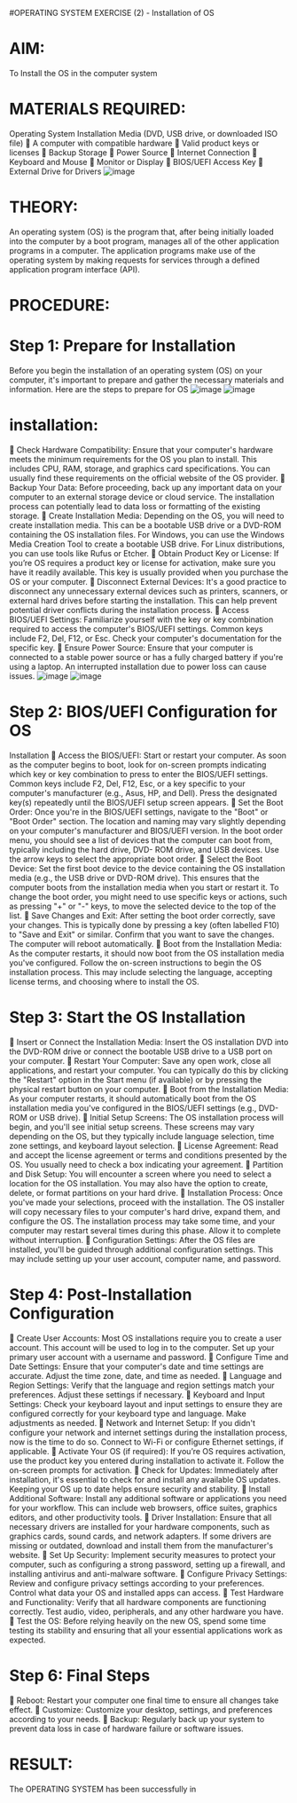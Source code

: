 #OPERATING SYSTEM
EXERCISE (2) - Installation of OS
# AIM:
To Install the OS in the computer
system
# MATERIALS REQUIRED:
Operating System Installation Media (DVD, USB
drive, or downloaded ISO file)
 A computer with compatible hardware
 Valid product keys or licenses
 Backup Storage
 Power Source
 Internet Connection
 Keyboard and Mouse
 Monitor or Display
 BIOS/UEFI Access Key
 External Drive for Drivers
![image](https://github.com/berjinshabeckh/OS-EX.2-INSTALLATION-OF-OS---CASE-STUDY/assets/119393946/249cdb3f-cdc8-402f-9c2c-69d8e8557a54)

# THEORY:
An operating system (OS) is the program that, after being initially
loaded into the computer by a boot program, manages all of the
other application programs in a computer. The application programs
make use of the operating system by making requests for services
through a defined application program interface (API).
# PROCEDURE:
# Step 1: Prepare for Installation
Before you begin the installation of an operating system (OS) on your
computer, it's important to prepare and gather the necessary
materials and information. Here are the steps to prepare for OS
![image](https://github.com/berjinshabeckh/OS-EX.2-INSTALLATION-OF-OS---CASE-STUDY/assets/119393946/859fa398-4785-466c-be69-78acd9319411)
![image](https://github.com/berjinshabeckh/OS-EX.2-INSTALLATION-OF-OS---CASE-STUDY/assets/119393946/6bf52c1a-70d7-468a-b3b6-6b0561575d46)


# installation:
 Check Hardware Compatibility:
Ensure that your computer's
hardware meets the minimum
requirements for the OS you plan to
install. This includes CPU, RAM,
storage, and graphics card
specifications. You can usually find
these requirements on the official
website of the OS provider.
 Backup Your Data:
Before proceeding, back up any important data on your computer to
an external storage device or cloud service. The installation process
can potentially lead to data loss or formatting of the existing storage.
 Create Installation Media:
Depending on the OS, you
will need to create
installation media. This can
be a bootable USB drive or a
DVD-ROM containing the OS
installation files. For
Windows, you can use the
Windows Media Creation
Tool to create a bootable USB drive. For Linux distributions, you can
use tools like Rufus or Etcher.
 Obtain Product Key or License:
If you’re OS requires a product key or license
for activation, make sure you have it readily
available. This key is usually provided when
you purchase the OS or your computer.
 Disconnect External Devices:
It's a good practice to disconnect any
unnecessary external devices such as
printers, scanners, or external hard drives before starting the
installation. This can help prevent potential driver conflicts during
the installation process.
 Access BIOS/UEFI Settings:
Familiarize yourself with the key or
key combination required to access
the computer's BIOS/UEFI settings.
Common keys include F2, Del, F12,
or Esc. Check your computer's
documentation for the specific key.
 Ensure Power Source:
Ensure that your computer is connected to a stable power source or
has a fully charged
battery if you're using a
laptop. An interrupted
installation due to power
loss can cause issues.
![image](https://github.com/berjinshabeckh/OS-EX.2-INSTALLATION-OF-OS---CASE-STUDY/assets/119393946/102bc011-c8b0-4bbb-a022-4d813780c23e)
![image](https://github.com/berjinshabeckh/OS-EX.2-INSTALLATION-OF-OS---CASE-STUDY/assets/119393946/a2bf78fb-df75-48ac-ad61-29a2f76a66fb)

# Step 2: BIOS/UEFI Configuration for OS
Installation
 Access the BIOS/UEFI:
Start or restart your computer.
As soon as the computer begins to boot, look for on-screen prompts
indicating which key or
key combination to press
to enter the BIOS/UEFI
settings. Common keys
include F2, Del, F12, Esc,
or a key specific to your
computer's manufacturer
(e.g., Asus, HP, and Dell).
Press the designated key(s) repeatedly until the BIOS/UEFI setup
screen appears.
 Set the Boot Order:
Once you're in the BIOS/UEFI settings,
navigate to the "Boot" or "Boot Order"
section. The location and naming may
vary slightly depending on your
computer's manufacturer and
BIOS/UEFI version.
In the boot order menu, you should see a list of devices that the
computer can boot from, typically including the hard drive, DVD-
ROM drive, and USB devices. Use the arrow keys to select the
appropriate boot order.
 Select the Boot Device:
Set the first boot device to the device containing the OS installation
media (e.g., the USB drive or DVD-ROM drive). This ensures that the
computer boots from the installation media when you start or restart
it.
To change the boot order, you might need to use specific keys or
actions, such as pressing "+" or "-" keys, to move the selected device
to the top of the list.
 Save Changes and Exit:
After setting the boot order correctly, save your changes. This is
typically done by pressing a key (often labelled F10) to "Save and
Exit" or similar. Confirm that you want to save the changes. The
computer will reboot automatically.
 Boot from the Installation Media:
As the computer restarts, it
should now boot from the OS
installation media you've
configured.
Follow the on-screen
instructions to begin the OS
installation process. This may
include selecting the
language, accepting license
terms, and choosing where
to install the OS.
# Step 3: Start the OS Installation
 Insert or Connect the Installation Media:
Insert the OS installation DVD into the DVD-ROM drive or connect
the bootable USB drive to a USB port on your computer.
 Restart Your Computer:
Save any open work, close all applications, and restart your
computer. You can typically do this by clicking the "Restart" option in
the Start menu (if available) or by pressing the physical restart
button on your computer.
 Boot from the Installation Media:
As your computer restarts, it should automatically boot from the OS
installation media you've configured in the BIOS/UEFI settings (e.g.,
DVD-ROM or USB drive).
 Initial Setup Screens:
The OS installation process will begin, and you'll see initial setup
screens. These screens may vary depending on the OS, but they
typically include language selection, time zone settings, and
keyboard layout selection.
 License Agreement:
Read and accept the license agreement or terms and conditions
presented by the OS. You usually need to check a box indicating your
agreement.
 Partition and Disk Setup:
You will encounter a screen where you need to select a location for
the OS installation. You may also have the option to create, delete,
or format partitions on your hard drive.
 Installation Process:
Once you've made your selections, proceed with the installation. The
OS installer will copy necessary files to your computer's hard drive,
expand them, and configure the OS.
The installation process may take some time, and your computer
may restart several times during this phase. Allow it to complete
without interruption.
 Configuration Settings:
After the OS files are installed, you'll be guided through additional
configuration settings. This may include setting up your user account,
computer name, and password.
# Step 4: Post-Installation Configuration
 Create User Accounts:
Most OS installations require you to create a user account. This
account will be used to log in to the computer. Set up your primary
user account with a username and password.
 Configure Time and Date Settings:
Ensure that your computer's date and time settings are accurate.
Adjust the time zone, date, and time as needed.
 Language and Region Settings:
Verify that the language and region settings match your preferences.
Adjust these settings if necessary.
 Keyboard and Input Settings:
Check your keyboard layout and input settings to ensure they are
configured correctly for your keyboard type and language. Make
adjustments as needed.
 Network and Internet Setup:
If you didn't configure your network and internet settings during the
installation process, now is the time to do so. Connect to Wi-Fi or
configure Ethernet settings, if applicable.
 Activate Your OS (if required):
If you’re OS requires activation, use the product key you entered
during installation to activate it. Follow the on-screen prompts for
activation.
 Check for Updates:
Immediately after installation, it's essential to check for and install
any available OS updates. Keeping your OS up to date helps ensure
security and stability.
 Install Additional Software:
Install any additional software or applications you need for your
workflow. This can include web browsers, office suites, graphics
editors, and other productivity tools.
 Driver Installation:
Ensure that all necessary drivers are installed for your hardware
components, such as graphics cards, sound cards, and network
adapters. If some drivers are missing or outdated, download and
install them from the manufacturer's website.
 Set Up Security:
Implement security measures to protect your computer, such as
configuring a strong password, setting up a firewall, and installing
antivirus and anti-malware software.
 Configure Privacy Settings:
Review and configure privacy settings according to your preferences.
Control what data your OS and installed apps can access.
 Test Hardware and Functionality:
Verify that all hardware components are functioning correctly. Test
audio, video, peripherals, and any other hardware you have.
 Test the OS:
Before relying heavily on the new OS, spend some time testing its
stability and ensuring that all your essential applications work as
expected.
# Step 6: Final Steps
 Reboot:
Restart your computer one final time to ensure all changes take
effect.
 Customize:
Customize your desktop, settings, and preferences according to your
needs.
 Backup:
Regularly back up your system to prevent data loss in case of
hardware failure or software issues.
# RESULT:
The OPERATING SYSTEM has been successfully in
